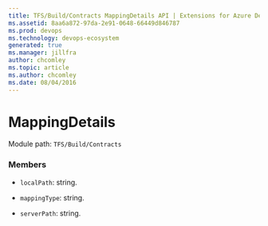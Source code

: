```yaml
---
title: TFS/Build/Contracts MappingDetails API | Extensions for Azure DevOps Services
ms.assetid: 8aa6a872-97da-2e91-0648-66449d846787
ms.prod: devops
ms.technology: devops-ecosystem
generated: true
ms.manager: jillfra
author: chcomley
ms.topic: article
ms.author: chcomley
ms.date: 08/04/2016
---
```


# MappingDetails

Module path: `TFS/Build/Contracts`


### Members

* `localPath`: string. 

* `mappingType`: string. 

* `serverPath`: string. 

